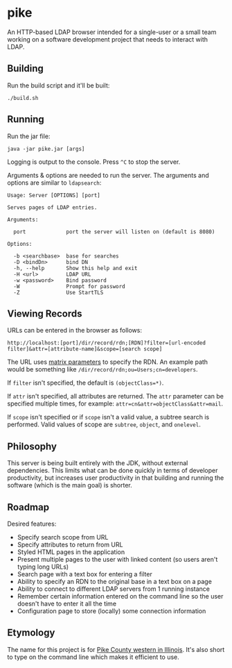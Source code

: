 # pike

An HTTP-based LDAP browser intended for a single-user or a small team working on a software development project that needs to interact with LDAP.

## Building

Run the build script and it'll be built:

    ./build.sh

## Running

Run the jar file:

    java -jar pike.jar [args]

Logging is output to the console. Press `^C` to stop the server.

Arguments & options are needed to run the server. The arguments and options are similar to `ldapsearch`:

```
Usage: Server [OPTIONS] [port]

Serves pages of LDAP entries.

Arguments:

  port             port the server will listen on (default is 8080)

Options:

  -b <searchbase>  base for searches
  -D <bindDn>      bind DN
  -h, --help       Show this help and exit
  -H <url>         LDAP URL
  -w <password>    Bind password
  -W               Prompt for password
  -Z               Use StartTLS
```

## Viewing Records

URLs can be entered in the browser as follows:

    http://localhost:[port]/dir/record/rdn;[RDN]?filter=[url-encoded filter]&attr=[attribute-name]&scope=[search scope]

The URL uses [matrix parameters](https://www.w3.org/DesignIssues/MatrixURIs.html) to specify the RDN. An example path would be something like `/dir/record/rdn;ou=Users;cn=developers`.

If `filter` isn't specified, the default is `(objectClass=*)`.

If `attr` isn't specified, all attributes are returned. The `attr` parameter can be specified multiple times, for example: `attr=cn&attr=objectClass&attr=mail`.

If `scope` isn't specified or if `scope` isn't a valid value, a subtree search is performed. Valid values of scope are `subtree`, `object`, and `onelevel`.

## Philosophy

This server is being built entirely with the JDK, without external dependencies. This limits what can be done quickly in terms of developer productivity, but increases user productivity in that building and running the software (which is the main goal) is shorter.

## Roadmap

Desired features:

* Specify search scope from URL
* Specify attributes to return from URL
* Styled HTML pages in the application
* Present multiple pages to the user with linked content (so users aren't typing long URLs)
* Search page with a text box for entering a filter
* Ability to specify an RDN to the original base in a text box on a page
* Ability to connect to different LDAP servers from 1 running instance
* Remember certain information entered on the command line so the user doesn't have to enter it all the time
* Configuration page to store (locally) some connection information

## Etymology

The name for this project is for [Pike County western in Illinois](https://en.wikipedia.org/wiki/Pike_County,_Illinois). It's also short to type on the command line which makes it efficient to use.